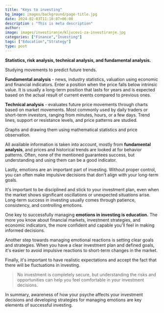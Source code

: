```yaml
---
title: "Keys to investing"
bg_image: images/background/page-title.jpg
date: 2024-02-03T11:10:07+06:00
description : "This is meta description"
author:
image: images/investiranje/kljucevi-za-investiranje.jpg
categories: ["Finance","Investing"]
tags: ["Education","Strategy"]
type: post
---
```

**Statistics, risk analysis, technical analysis, and fundamental analysis.**

Studying movements to predict future trends.

**Fundamental analysis** - news, industry statistics, valuation using economic and financial indicators. Enter a position when the price falls below intrinsic value. It is usually a long-term position that lasts for years and is expected based on the actual result of current events compared to previous ones.

**Technical analysis** - evaluates future price movements through charts based on market movements. Most commonly used by daily traders or short-term investors, ranging from minutes, hours, or a few days. Trend lines, support or resistance levels, and price patterns are studied.

Graphs and drawing them using mathematical statistics and price observation.

All available information is taken into account, mostly from **fundamental analysis**, and prices and historical trends are looked at for behavior patterns. Often, none of the mentioned guarantees success, but understanding and using them can be a good indicator.

Lastly, emotions are an important part of investing. Without proper control, you can often make impulsive decisions that don't align with your long-term goals.

It's important to be disciplined and stick to your investment plan, even when the market shows significant oscillations or unexpected situations arise. Long-term success in investing usually comes through patience, consistency, and controlling emotions.

One key to successfully managing **emotions in investing is education.** The more you know about financial markets, investment strategies, and economic indicators, the more confident and capable you'll feel in making informed decisions.

Another step towards managing emotional reactions is setting clear goals and strategies. When you have a clear investment plan and defined goals, it's easier to avoid impulsive reactions to short-term changes in the market.

Finally, it's important to have realistic expectations and accept the fact that there will be fluctuations in investing. 

>No investment is completely secure, but understanding the risks and opportunities can help you feel comfortable in your investment decisions.

In summary, awareness of how your psyche affects your investment decisions and developing strategies for managing emotions are key elements of successful investing.

